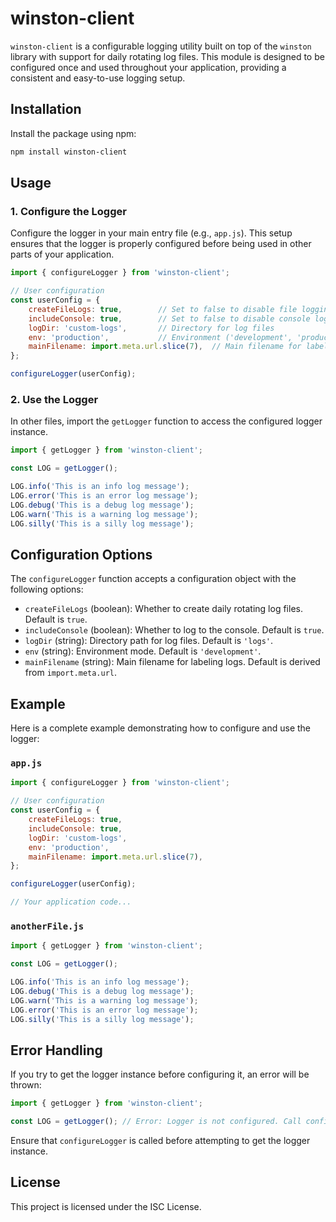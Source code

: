 
# winston-client

`winston-client` is a configurable logging utility built on top of the `winston` library with support for daily rotating log files. This module is designed to be configured once and used throughout your application, providing a consistent and easy-to-use logging setup.

## Installation

Install the package using npm:

```bash
npm install winston-client
```

## Usage

### 1. Configure the Logger

Configure the logger in your main entry file (e.g., `app.js`). This setup ensures that the logger is properly configured before being used in other parts of your application.

```javascript
import { configureLogger } from 'winston-client';

// User configuration
const userConfig = {
    createFileLogs: true,        // Set to false to disable file logging
    includeConsole: true,        // Set to false to disable console logging
    logDir: 'custom-logs',       // Directory for log files
    env: 'production',           // Environment ('development', 'production', etc.)
    mainFilename: import.meta.url.slice(7),  // Main filename for label formatting
};

configureLogger(userConfig);
```

### 2. Use the Logger

In other files, import the `getLogger` function to access the configured logger instance.

```javascript
import { getLogger } from 'winston-client';

const LOG = getLogger();

LOG.info('This is an info log message');
LOG.error('This is an error log message');
LOG.debug('This is a debug log message');
LOG.warn('This is a warning log message');
LOG.silly('This is a silly log message');
```

## Configuration Options

The `configureLogger` function accepts a configuration object with the following options:

- `createFileLogs` (boolean): Whether to create daily rotating log files. Default is `true`.
- `includeConsole` (boolean): Whether to log to the console. Default is `true`.
- `logDir` (string): Directory path for log files. Default is `'logs'`.
- `env` (string): Environment mode. Default is `'development'`.
- `mainFilename` (string): Main filename for labeling logs. Default is derived from `import.meta.url`.

## Example

Here is a complete example demonstrating how to configure and use the logger:

### `app.js`

```javascript
import { configureLogger } from 'winston-client';

// User configuration
const userConfig = {
    createFileLogs: true,
    includeConsole: true,
    logDir: 'custom-logs',
    env: 'production',
    mainFilename: import.meta.url.slice(7),
};

configureLogger(userConfig);

// Your application code...
```

### `anotherFile.js`

```javascript
import { getLogger } from 'winston-client';

const LOG = getLogger();

LOG.info('This is an info log message');
LOG.debug('This is a debug log message');
LOG.warn('This is a warning log message');
LOG.error('This is an error log message');
LOG.silly('This is a silly log message');
```

## Error Handling

If you try to get the logger instance before configuring it, an error will be thrown:

```javascript
import { getLogger } from 'winston-client';

const LOG = getLogger(); // Error: Logger is not configured. Call configureLogger() first.
```

Ensure that `configureLogger` is called before attempting to get the logger instance.

## License

This project is licensed under the ISC License.
